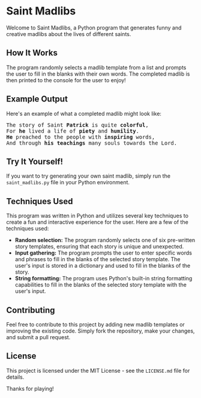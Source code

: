 <h1>Saint Madlibs</h1>

<p>Welcome to Saint Madlibs, a Python program that generates funny and creative madlibs about the lives of different saints.</p>

<h2>How It Works</h2>

<p>The program randomly selects a madlib template from a list and prompts the user to fill in the blanks with their own words. The completed madlib is then printed to the console for the user to enjoy!</p>

<h2>Example Output</h2>

<p>Here's an example of what a completed madlib might look like:</p>

<pre>
The story of Saint <strong>Patrick</strong> is quite <strong>colorful</strong>,
For <strong>he</strong> lived a life of <strong>piety</strong> and <strong>humility</strong>.
<strong>He</strong> preached to the people with <strong>inspiring</strong> words,
And through <strong>his</strong> <strong>teachings</strong> many souls towards the Lord.
</pre>

<h2>Try It Yourself!</h2>

<p>If you want to try generating your own saint madlib, simply run the <code>saint_madlibs.py</code> file in your Python environment.</p>

<div>
<h2>Techniques Used</h2>
<p>This program was written in Python and utilizes several key techniques to create a fun and interactive experience for the user. Here are a few of the techniques used:</p>
<ul>
  <li><strong>Random selection:</strong> The program randomly selects one of six pre-written story templates, ensuring that each story is unique and unexpected.</li>
  <li><strong>Input gathering:</strong> The program prompts the user to enter specific words and phrases to fill in the blanks of the selected story template. The user's input is stored in a dictionary and used to fill in the blanks of the story.</li>
  <li><strong>String formatting:</strong> The program uses Python's built-in string formatting capabilities to fill in the blanks of the selected story template with the user's input.</li>
</ul>
</div>

<h2>Contributing</h2>

<p>Feel free to contribute to this project by adding new madlib templates or improving the existing code. Simply fork the repository, make your changes, and submit a pull request.</p>

<h2>License</h2>

<p>This project is licensed under the MIT License - see the <code>LICENSE.md</code> file for details.</p>

<p>Thanks for playing!</p>

